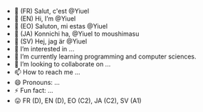- 👋 (FR) Salut, c'est @Yiuel
- 👋 (EN) Hi, I’m @Yiuel
- 👋 (EO) Saluton, mi estas @Yiuel
- 👋 (JA) Konnichi ha, @Yiuel to moushimasu
- 👋 (SV) Hej, jag är @Yiuel
- 👀 I’m interested in ...
- 🌱 I’m currently learning programming and computer sciences.
- 💞️ I’m looking to collaborate on ...
- 📫 How to reach me ...
- 😄 Pronouns: ...
- ⚡ Fun fact: ...
- 😛 FR (D), EN (D), EO (C2), JA (C2), SV (A1)
<!---
Yiuel/Yiuel is a ✨ special ✨ repository because its `README.md` (this file) appears on your GitHub profile.
You can click the Preview link to take a look at your changes.
--->
